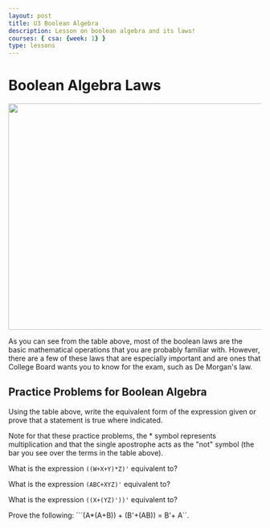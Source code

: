 ```yaml
---
layout: post
title: U3 Boolean Algebra
description: Lesson on boolean algebra and its laws!
courses: { csa: {week: 1} }
type: lessons
---
```



# Boolean Algebra Laws

<img src="{{site.baseurl}}/images/booleanalgebralaws.png"  width="800" height="450" />

As you can see from the table above, most of the boolean laws are the basic mathematical operations that you are probably familiar with. However, there are a few of these laws that are especially important and are ones that College Board wants you to know for the exam, such as De Morgan's law. 


## Practice Problems for Boolean Algebra

Using the table above, write the equivalent form of the expression given or prove that a statement is true where indicated. 

Note for that these practice problems, the * symbol represents multiplication and that the single apostrophe acts as the "not" symbol (the bar you see over the terms in the table above).

What is the expression ```((W+X+Y)*Z)'``` equivalent to? 

What is the expression ```(ABC+XYZ)'``` equivalent to?

What is the expression ```((X+(YZ)'))'``` equivalent to?

Prove the following: ```(A*(A+B)) + (B'+(AB)) = B'+ A``.


